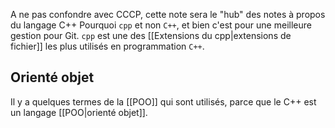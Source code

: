 A ne pas confondre avec CCCP, cette note sera le "hub" des notes à propos du langage C++
Pourquoi `cpp` et non `C++`, et bien c'est pour une meilleure gestion pour Git. `cpp` est une des [[Extensions du cpp|extensions de fichier]] les plus utilisés en programmation `C++`.

## Orienté objet
Il y a quelques termes de la [[POO]] qui sont utilisés, parce que le C++ est un langage [[POO|orienté objet]].